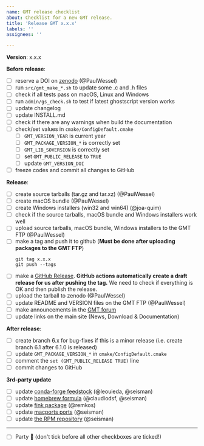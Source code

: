 ```yaml
---
name: GMT release checklist
about: Checklist for a new GMT release.
title: 'Release GMT x.x.x'
labels: ''
assignees: ''

---
```


**Version**:  x.x.x

**Before release**:

- [ ] reserve a DOI on [zenodo](https://zenodo.org) (@PaulWessel)
- [ ] run `src/gmt_make_*.sh` to update some .c and .h files
- [ ] check if all tests pass on macOS, Linux and Windows
- [ ] run `admin/gs_check.sh` to test if latest ghostscript version works
- [ ] update changelog
- [ ] update INSTALL.md
- [ ] check if there are any warnings when build the documentation
- [ ] check/set values in `cmake/ConfigDefault.cmake`
    - [ ] `GMT_VERSION_YEAR` is current year
    - [ ] `GMT_PACKAGE_VERSION_*` is correctly set
    - [ ] `GMT_LIB_SOVERSION` is correctly set
    - [ ] set `GMT_PUBLIC_RELEASE` to `TRUE`
    - [ ] update `GMT_VERSION_DOI`
- [ ] freeze codes and commit all changes to GitHub

**Release**:

- [ ] create source tarballs (tar.gz and tar.xz) (@PaulWessel)
- [ ] create macOS bundle (@PaulWessel)
- [ ] create Windows installers (win32 and win64) (@joa-quim)
- [ ] check if the source tarballs, macOS bundle and Windows installers work well
- [ ] upload source tarballs, macOS bundle, Windows installers to the GMT FTP (@PaulWessel)
- [ ] make a tag and push it to github (**Must be done after uploading packages to the GMT FTP**)
    ```
    git tag x.x.x
    git push --tags
    ```
- [ ] make a [GitHub Release](https://github.com/GenericMappingTools/gmt/releases).
  **GitHub actions automatically create a draft release for us after pushing the tag.**
  We need to check if everything is OK and then publish the release.
- [ ] upload the tarball to zenodo (@PaulWessel)
- [ ] update README and VERSION files on the GMT FTP (@PaulWessel)
- [ ] make announcements in the [GMT forum](https://forum.generic-mapping-tools.org/)
- [ ] update links on the main site (News, Download & Documentation)

**After release**:

- [ ] create branch 6.x for bug-fixes if this is a minor release (i.e. create branch 6.1 after 6.1.0 is released)
- [ ] update `GMT_PACKAGE_VERSION_*` in `cmake/ConfigDefault.cmake`
- [ ] comment the `set (GMT_PUBLIC_RELEASE TRUE)` line
- [ ] commit changes to GitHub

**3rd-party update**

- [ ] update [conda-forge feedstock](https://github.com/conda-forge/gmt-feedstock) (@leouieda, @seisman)
- [ ] update [homebrew formula](https://github.com/Homebrew/homebrew-core/blob/master/Formula/gmt.rb) (@claudiodsf, @seisman)
- [ ] update [fink package](https://github.com/fink/fink-distributions/blob/master/10.9-libcxx/stable/main/finkinfo/sci/) (@remkos)
- [ ] update [macports ports](https://github.com/macports/macports-ports/blob/master/science/gmt5/Portfile) (@seisman)
- [ ] update [the RPM repository](https://copr.fedorainfracloud.org/coprs/genericmappingtools/gmt/) (@seisman)

---

- [ ] Party :tada: (don't tick before all other checkboxes are ticked!)
